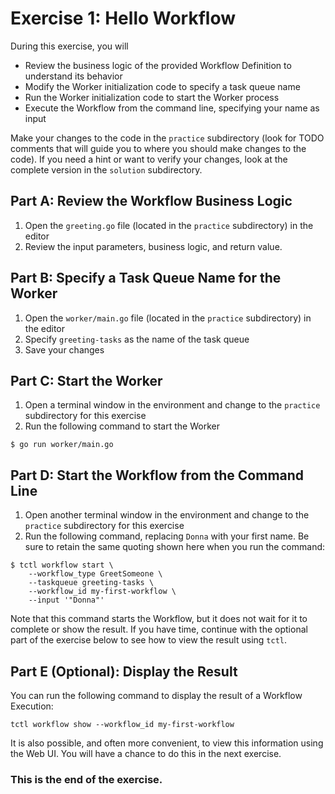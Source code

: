 # Exercise 1: Hello Workflow
During this exercise, you will
* Review the business logic of the provided Workflow Definition to understand its behavior
* Modify the Worker initialization code to specify a task queue name
* Run the Worker initialization code to start the Worker process
* Execute the Workflow from the command line, specifying your name as input

Make your changes to the code in the `practice` subdirectory (look for TODO 
comments that will guide you to where you should make changes to the code). 
If you need a hint or want to verify your changes, look at the complete version 
in the `solution` subdirectory.

## Part A: Review the Workflow Business Logic

1. Open the `greeting.go` file (located in the `practice` subdirectory) in the editor
2. Review the input parameters, business logic, and return value. 

## Part B: Specify a Task Queue Name for the Worker

1. Open the `worker/main.go` file (located in the `practice` subdirectory) in the editor
2. Specify `greeting-tasks` as the name of the task queue
3. Save your changes

## Part C: Start the Worker

1. Open a terminal window in the environment and change to the `practice` subdirectory for this exercise
2. Run the following command to start the Worker

```
$ go run worker/main.go
```

## Part D: Start the Workflow from the Command Line

1. Open another terminal window in the environment and change to the `practice` subdirectory for this exercise
2. Run the following command, replacing `Donna` with your first name. Be sure to retain the same quoting shown here when you run the command:

```
$ tctl workflow start \
    --workflow_type GreetSomeone \
    --taskqueue greeting-tasks \
    --workflow_id my-first-workflow \
    --input '"Donna"' 
```

Note that this command starts the Workflow, but it does not wait for it to complete or show the result. 
If you have time, continue with the optional part of the exercise below to see how to view the result using `tctl`.

## Part E (Optional): Display the Result
You can run the following command to display the result of a Workflow Execution: 

```
tctl workflow show --workflow_id my-first-workflow
```

It is also possible, and often more convenient, to view this information using the Web UI. You will 
have a chance to do this in the next exercise.


### This is the end of the exercise.



